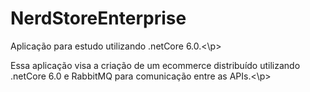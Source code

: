 # NerdStoreEnterprise
<p>Aplicação para estudo utilizando .netCore 6.0.<\p>
<p>Essa aplicação visa a criação de um ecommerce distribuído utilizando .netCore 6.0 e RabbitMQ para comunicação entre as APIs.<\p>
